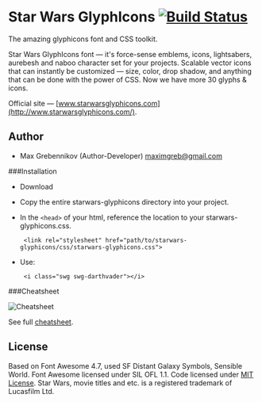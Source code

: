 # Star Wars GlyphIcons [![Build Status](https://img.shields.io/travis/bryanbraun/anchorjs/master.svg?style=flat)](https://maxgrebennikov.com/)

The amazing glyphicons font and CSS toolkit.

Star Wars GlyphIcons font&nbsp;&mdash; it's force-sense emblems, icons, lightsabers, aurebesh and naboo character set for your projects. Scalable vector icons that can instantly be customized&nbsp;&mdash; size, color, drop shadow, and anything that can be done with the power of CSS. Now we have more 30 glyphs & icons.

Official site&nbsp;&mdash; [www.starwarsglyphicons.com](http://www.starwarsglyphicons.com/).

## Author

 * Max Grebennikov (Author-Developer) maximgreb@gmail.com

###Installation
 * Download
 * Copy the entire starwars-glyphicons directory into your project.
 * In the `<head>` of your html, reference the location to your starwars-glyphicons.css.
 
 		<link rel="stylesheet" href="path/to/starwars-glyphicons/css/starwars-glyphicons.css">
		
 * Use:
 
 		<i class="swg swg-darthvader"></i>

###Cheatsheet

![Cheatsheet](http://www.starwarsglyphicons.com/imgs/cheatsheet.png)

See full [cheatsheet](http://www.starwarsglyphicons.com/cheatsheet.phtml).

## License
Based on Font Awesome 4.7, used SF Distant Galaxy Symbols, Sensible World.
Font Awesome licensed under SIL OFL 1.1.
Code licensed under [MIT License](http://opensource.org/licenses/MIT). 
Star Wars, movie titles and etc. is a registered trademark of Lucasfilm Ltd.
